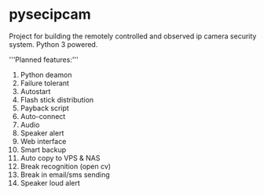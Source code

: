 # pysecipcam
Project for building the remotely controlled and observed ip camera security system. Python 3 powered.

'''Planned features:'''


1. Python deamon
2. Failure tolerant
3. Autostart
4. Flash stick distribution
5. Payback script
6. Auto-connect
7. Audio
8. Speaker alert
9. Web interface
10. Smart backup
11. Auto copy to VPS & NAS
12. Break recognition (open cv)
13. Break in email/sms sending
14. Speaker loud alert
